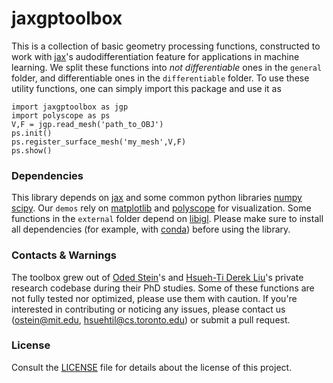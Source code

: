 # jaxgptoolbox

This is a collection of basic geometry processing functions, constructed to work with [jax](https://github.com/google/jax)'s audodifferentiation feature for applications in machine learning. We split these functions into _not differentiable_ ones in the `general` folder, and differentiable ones in the `differentiable` folder. To use these utility functions, one can simply import this package and use it as
```
import jaxgptoolbox as jgp
import polyscope as ps
V,F = jgp.read_mesh('path_to_OBJ')
ps.init()
ps.register_surface_mesh('my_mesh',V,F)
ps.show()
```

### Dependencies

This library depends on [jax](https://github.com/google/jax) and some common python libraries [numpy](https://github.com/numpy/numpy)  [scipy](https://github.com/scipy/scipy). Our `demos` rely on [matplotlib](https://github.com/matplotlib/matplotlib) and [polyscope](https://polyscope.run/py/) for visualization. Some functions in the `external` folder depend on [libigl](https://libigl.github.io/libigl-python-bindings/). Please make sure to install all dependencies (for example, with [conda](https://docs.conda.io/projects/conda/en/latest/index.html)) before using the library.

### Contacts & Warnings

The toolbox grew out of [Oded Stein](https://odedstein.com)'s and [Hsueh-Ti Derek Liu](https://www.dgp.toronto.edu/~hsuehtil/)'s private research codebase during their PhD studies. Some of these functions are not fully tested nor optimized, please use them with caution. If you're interested in contributing or noticing any issues, please contact us (ostein@mit.edu, hsuehtil@cs.toronto.edu) or submit a pull request.

### License

Consult the [LICENSE](LICENSE) file for details about the license of this project.
